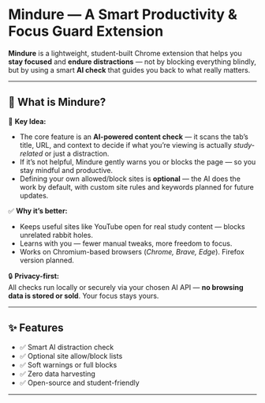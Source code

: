 # Mindure — A Smart Productivity & Focus Guard Extension

**Mindure** is a lightweight, student-built Chrome extension that helps you **stay focused** and **endure distractions** — not by blocking everything blindly, but by using a smart **AI check** that guides you back to what really matters.

---

## 🚀 What is Mindure?

🧠 **Key Idea:**  
- The core feature is an **AI-powered content check** — it scans the tab’s title, URL, and context to decide if what you’re viewing is actually *study-related* or just a distraction.  
- If it’s not helpful, Mindure gently warns you or blocks the page — so you stay mindful and productive.  
- Defining your own allowed/block sites is **optional** — the AI does the work by default, with custom site rules and keywords planned for future updates.

✅ **Why it’s better:**  
- Keeps useful sites like YouTube open for real study content — blocks unrelated rabbit holes.  
- Learns with you — fewer manual tweaks, more freedom to focus.  
- Works on Chromium-based browsers (*Chrome, Brave, Edge*). Firefox version planned.

🔒 **Privacy-first:**  
All checks run locally or securely via your chosen AI API — **no browsing data is stored or sold**. Your focus stays yours.

---

## ✨ Features

- ✅ Smart AI distraction check
- ✅ Optional site allow/block lists
- ✅ Soft warnings or full blocks
- ✅ Zero data harvesting
- ✅ Open-source and student-friendly

---


